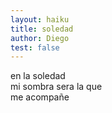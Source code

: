 ```yaml
---
layout: haiku
title: soledad
author: Diego
test: false
---
```


en la soledad <br>
mi sombra sera la que <br>
me acompañe <br>
